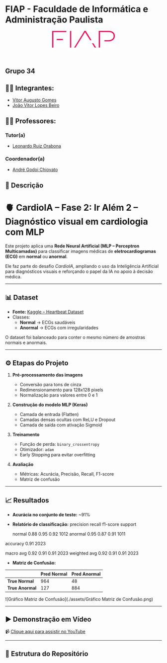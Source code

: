 # FIAP - Faculdade de Informática e Administração Paulista

<p align="center">
  <a href="https://www.fiap.com.br/">
    <img src="./assets/logo-fiap.png" alt="FIAP - Faculdade de Informática e Administração Paulista" style="border:0; width:40%; height:40%;">
  </a>
</p>

<br>


## Grupo 34

## 👨‍🎓 Integrantes: 
- <a href="https://www.linkedin.com/in/vittor-augusto/">Vitor Augusto Gomes</a>
- <a href="https://www.linkedin.com/in/jo%C3%A3o-vitor-lopes-beiro-59a007248/">João Vitor Lopes Beiro</a>

## 👩‍🏫 Professores:
### Tutor(a) 
- <a href="https://www.linkedin.com/in/leonardoorabona/">Leonardo Ruiz Orabona</a>
### Coordenador(a)
- <a href="https://www.linkedin.com/in/profandregodoi/">André Godoi Chiovato</a>


## 📜 Descrição

# 🫀 CardioIA – Fase 2: Ir Além 2 – Diagnóstico visual em cardiologia com MLP

Este projeto aplica uma **Rede Neural Artificial (MLP – Perceptron Multicamadas)** para classificar imagens médicas de **eletrocardiogramas (ECG)** em **normal** ou **anormal**.  

Ele faz parte do desafio *CardioIA*, ampliando o uso da Inteligência Artificial para diagnósticos visuais e reforçando o papel da IA no apoio à decisão médica.

---

## 📊 Dataset

- **Fonte:** [Kaggle – Heartbeat Dataset](https://www.kaggle.com/datasets/shayanfazeli/heartbeat)  
- Classes:  
  - **Normal** → ECGs saudáveis  
  - **Anormal** → ECGs com irregularidades  

O dataset foi balanceado para conter o mesmo número de amostras normais e anormais.

---

## ⚙️ Etapas do Projeto

1. **Pré-processamento das imagens**
   - Conversão para tons de cinza
   - Redimensionamento para 128x128 pixels
   - Normalização para valores entre 0 e 1  

2. **Construção do modelo MLP (Keras)**
   - Camada de entrada (Flatten)  
   - Camadas densas ocultas com ReLU e Dropout  
   - Camada de saída com ativação Sigmoid  

3. **Treinamento**
   - Função de perda: `binary_crossentropy`  
   - Otimizador: `adam`  
   - Early Stopping para evitar overfitting  

4. **Avaliação**
   - Métricas: Acurácia, Precisão, Recall, F1-score  
   - Matriz de confusão  

---

## 📈 Resultados

- **Acurácia no conjunto de teste:** ~91%  
- **Relatório de classificação:**
          precision    recall  f1-score   support

  normal       0.88      0.95      0.92      1012
 anormal       0.95      0.87      0.91      1011

accuracy                           0.91      2023

macro avg 0.92 0.91 0.91 2023
weighted avg 0.92 0.91 0.91 2023


- **Matriz de Confusão:**

|               | Pred Normal | Pred Anormal |
|---------------|-------------|--------------|
| **True Normal**   | 964         | 48           |
| **True Anormal**  | 127         | 884          |

![Gráfico Matriz de Confusão](./assets/Gráfico Matriz de Confusão.png)


---

## ▶️ Demonstração em Vídeo

📹 [Clique aqui para assistir no YouTube](COLOQUE_AQUI_O_LINK_NAO_LISTADO)  

---

## 📂 Estrutura do Repositório



